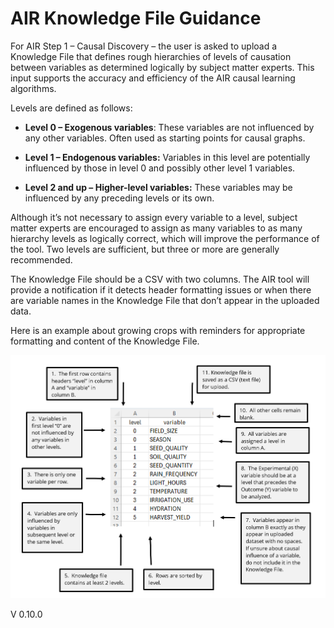 # AIR Knowledge File Guidance

For AIR Step 1 – Causal Discovery – the user is asked to upload a Knowledge File that defines rough hierarchies of levels of causation between variables as determined logically by subject matter experts. This input supports the accuracy and efficiency of the AIR causal learning algorithms.

Levels are defined as follows:

- **Level 0 – Exogenous variables**: These variables are not influenced by any other variables. Often used as starting points for causal graphs.

- **Level 1 – Endogenous variables:** Variables in this level are potentially influenced by those in level 0 and possibly other level 1 variables.

- **Level 2 and up – Higher-level variables:** These variables may be influenced by any preceding levels or its own.  

Although it’s not necessary to assign every variable to a level, subject matter experts are encouraged to assign as many variables to as many hierarchy levels as logically correct, which will improve the performance of the tool. Two levels are sufficient, but three or more are generally recommended.

The Knowledge File should be a CSV with two columns. The AIR tool will provide a notification if it detects header formatting issues or when there are variable names in the Knowledge File that don’t appear in the uploaded data.

Here is an example about growing crops with reminders for appropriate formatting and content of the Knowledge File. 

 <img src="./log_retrieval_instructions_files/media/KF_Example.png"
  alt="Knowledge File Example." />


V 0.10.0
